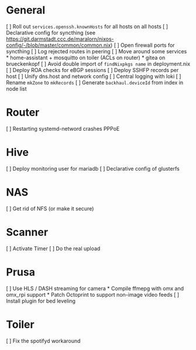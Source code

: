 # General
[ ] Roll out `services.openssh.knownHosts` for all hosts on all hosts
[ ] Declarative config for syncthing (see https://git.darmstadt.ccc.de/maralorn/nixos-config/-/blob/master/common/common.nix)
[ ] Open firewall ports for syncthing
[ ] Log rejected routes in peering
[ ] Move around some services
    * home-assistant + mosquitto on toiler (ACLs on router)
    * gitea on brueckenkopf
[ ] Avoid double import of `findNixpkgs name` in deployment.nix
[ ] Deploy ROA checks for eBGP sessions
[ ] Deploy SSHFP records per host
[ ] Unify dns.host and network config
[ ] Central logging with loki
[ ] Rename `mkZone` to `mkRecords`
[ ] Generate `backhaul.deviceId` from index in node list

# Router
[ ] Restarting systemd-netword crashes PPPoE

# Hive
[ ] Deploy monitoring user for mariadb
[ ] Declarative config of glusterfs

# NAS
[ ] Get rid of NFS (or make it secure)

# Scanner
[ ] Activate Timer
[ ] Do the real upload

# Prusa
[ ] Use HLS / DASH streaming for camera
    * Compile ffmepg with omx and omx_rpi support
    * Patch Octoprint to support non-image video feeds
[ ] Install plugin for bed leveling

# Toiler
[ ] Fix the spotifyd workaround
